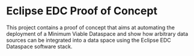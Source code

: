 # Eclipse EDC Proof of Concept

This project contains a proof of concept that aims at automating the deployment of a Minimum Viable Dataspace and show how arbitrary data sources can be integrated into a data space using the Eclipse EDC Dataspace software stack.